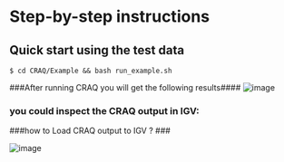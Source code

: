# Step-by-step instructions  
## Quick start using the test data
```
$ cd CRAQ/Example && bash run_example.sh
```
###After running CRAQ you will get the following results#### 
![image](https://github.com/JiaoLaboratory/CRAQ/assets/65637958/c72f5d5d-6982-4bbd-9d42-d39d0115cf47)


### you could inspect the CRAQ output in IGV: 
###how to Load CRAQ output to IGV ? ###  

![image](https://github.com/JiaoLaboratory/CRAQ/assets/65637958/9e4f98a1-31a2-4ad7-b66c-6d6d79450ace)


